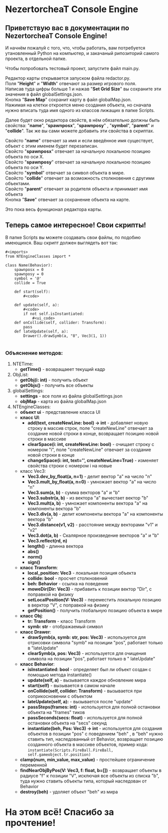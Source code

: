 # NezertorcheaT Console Engine

## Приветствую вас в документации по NezertorcheaT Console Engine!

И начнём пожалуй с того, что, чтобы работать, вам потребуется утановленный Python на компьютер, и закачаный рипозиторий
самого проекта, в отдельной папке.

Чтобы попробовать тестовый проект, запустите файл main.py.

Редактор карты открывается запуском файла redactor.py.  
Поля "**Height**" и "**Width**" отвечают за размер игрового поля.  
Написав туда цифры больше 1 и нажав "**Set Grid Size**" вы сохраните эти значения в файл globalSettings.json.  
Кнопка "**Save Map**" сохранит карту в файл globalMap.json.  
Нажимая на клетки откроется меню создания объекта, но сначала нужно вписать туда имя одного из классов лижащих в папке
Scripts.

Далее будет окно редактора свойств, в нём обязательно должны быть свойства: "**name**", "**spawnposx**", "**spawnposy**"
, "**symbol**", "**parent**"
и "**collide**". Так же вы сами можете добавить эти свойства в скриптах.

Свойсто "**name**" отвечает за имя и если введённое имя существует, объект с этим именем будет перезаписан.  
Свойсто "**spawnposx**" отвечает за начальную локальною позицию объекта по оси X.  
Свойсто "**spawnposy**" отвечает за начальную локальною позицию объекта по оси Y.  
Свойсто "**symbol**" отвечает за символ объекта в мире.  
Свойсто "**collide**" отвечает за возможность столкновения с другими объектами.  
Свойсто "**parent**" отвечает за родителя объекта и принимает имя объекта  
Кнопка "**Save**" отвечает за сохранение объекта на карте.

Это пока весь функционал редактора карты.

## Теперь самое интересное! Cвои скрипты!

В папке Scripts вы можете создавать свои файлы, по подобию имеющихся. Ваш скрипт должен выглядеть вот так:

```
#<imports>
from NTEngineClasses import *  

class Name(Behavior):
    spawnposx = 0  
    spawnposy = 0  
    symbol = '@'  
    collide = True

    def start(self):  
        #<code>  
    
    def update(self, a):  
        #<code>  
        if not self.isInstantiated:  
            #<ui_code>  
    def onCollide(self, collider: Transform):
        pass
    def lateUpdate(self, a):
        Drawer().drawSymb(a, "8", Vec3(1, 1))
        
```  

### Объяснение методов:

1. NTETime:
    - **getTime()** - возвращаеет текущий кадр
2. ObjList:
    - **getObj(i: int)** - получить объект
    - **getObjs()** - получить все объекты
3. globalSettings:
    - **settings** - все поля из файла globalSettings.json
    - **objMap** - карта из файла globalMap.json
4. NTEngineClasses:
    - **объект ui** - представление класса UI
    - **класс UI**:
        - **add(text, createNewLine: bool) -> int** - добавляет новую строку в массив строк, поле "createNewLine"
          отвечает за создание новой строки в конце, возвращает позицию новой строки в массиве
        - **clearSpace(i: int, createNewLine: bool)** - очищает строку с номером "i", поле "createNewLine" отвечает за
          создание новой строки в конце
        - **changeSpace(i: int, text='', createNewLine=True)** - изменяет свойства строки с номером i на новые
    - класс Vec3:
        - **Vec3.dev_by_float(a, n=1)** - делит вектор "a" на число "n"
        - **Vec3.mult_by_float(a, n=0)** - умножает вектор "a" на число "n"
        - **Vec3.sum(a, b)** - сумма векторов "a" и "b"
        - **Vec3.substr(a, b)** - из вектора "a" вычестает вектор "b"
        - **Vec3.mult(a, b)** - умножает компоненты вектора "a" на компоненты вектора "b"
        - **Vec3.div(a, b)** - делит компоненты вектора "a" на компоненты вектора "b"
        - **Vec3.distance(v1, v2)** - расстояние между векторами "v1" и "v2"
        - **Vec3.dot(a, b)** - Скалярное произведение векторов "a" и "b"
        - **Vec3.reflect(rd, n)**
        - **length()** - длинна вектора
        - **abs()**
        - **norm()**
        - **sign()**
    - **класс Transform**:
        - **local_position: Vec3** - локальная позиция объекта
        - **collide: bool** - просчет столкновений
        - **beh: Behavior** - ссылка на поведение
        - **moweDir(Dir: Vec3)** - прибавить к позиции вектор "Dir", с поправкой на физику
        - **setLocalPosition(V: Vec3)** - переместить локальную позицию в верктор "V", с поправкой на физику
        - **getPosition()** - получить глобальную позицию объекта в мире
    - **класс Obj**:
        - **tr: Transform** - класс Transform
        - **symb: str** - отображаемый символ
    - **класс Drawer**:
        - **drawSymb(a, symb: str, pos: Vec3)** - используется для отрисовки символа "symb" на позиции "pos", работает
          только в "lateUpdate"
        - **clearSymb(a, pos: Vec3)** - используется для очищения символа на позиции "pos", работает только в "
          lateUpdate"
    - **класс Behavior**:
        - **isInstantiated: bool** - определяет был ли объект создан с помощью метода instantiate()
        - **update(self, a)** - вызывается каждое обновление мира
        - **start(self)** - вызывается в самом начале
        - **onCollide(self, collider: Transform)** - вызывается при соприкосновении с объектом
        - **lateUpdate(self, a):** - вызывается после "update"
        - **passSteps(frames: int)** - используется для полной остановки объекта на "frames" тиков
        - **passSeconds(secs: float)** - используется для полной остановки объекта на "secs" секунд
        - **instantiate(beh, Pos: Vec3) -> int** - используется для создания объектов в позиции "pos" с поведением "beh"
          , в "beh" нужно ставить тип, наследованный от Behavior, возвращает позицию созданного объекта в массиве
          объектов, пример кода: ```instantiate(Scripts.FireBall.FireBall, self.gameobject.tr.position)```
    - **clamp(num, min_value, max_value)** - простейшее ограничение переменной
    - **findNearObjByPos(V: Vec3, f: float, b=[])** - возвращает объекты в радиусе "f" к позиции "V", исключая все
      объекты из списка "b", туда нужно ставить объекты типа, который наследован от Behavior
    - **destroy(beh)** - удоляет объект "beh" из мира

# На этом всё! Спасибо за прочтение!
